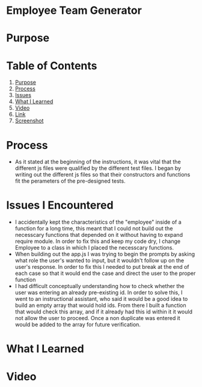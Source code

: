 # Employee Team Generator

# Purpose

# Table of Contents
1. [Purpose](#Purpose)
2. [Process](#Process)
3. [Issues](#Issues)
4. [What I Learned](#What)
5. [Video](#Video)
6. [Link](#Link)
7. [Screenshot](#Screenshot)

# Process 
* As it stated at the beginning of the instructions, it was vital that the different js files were qualified by the different test files. I began by writing out the different js files so that their constructors and functions fit the perameters of the pre-designed tests.

# Issues I Encountered 
* I accidentally kept the characteristics of the "employee" inside of a function for a long time, this meant that I could not build out the necesscary functions that depended on it without having to expand require module. In order to fix this and keep my code dry, I change Employee to a class in which I placed the necesscary functions. 
* When building out the app.js I was trying to begin the prompts by asking what role the user's wanted to input, but it wouldn't follow up on the user's response. In order to fix this I needed to put break at the end of each case so that it would end the case and direct the user to the proper function
* I had difficult conceptually understanding how to check whether the user was entering an already pre-existing id. In order to solve this, I went to an instructional assistant, who said it would be a good idea to build an empty array that would hold ids. From there I built a function that would check this array, and if it already had this id within it it would not allow the user to proceed. Once a non duplicate was entered it would be added to the array for future verification. 

# What I Learned

# Video 


